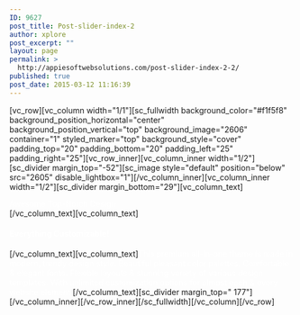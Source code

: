 ```yaml
---
ID: 9627
post_title: Post-slider-index-2
author: xplore
post_excerpt: ""
layout: page
permalink: >
  http://appiesoftwebsolutions.com/post-slider-index-2-2/
published: true
post_date: 2015-03-12 11:16:39
---
```

[vc_row][vc_column width="1/1"][sc_fullwidth background_color="#f1f5f8" background_position_horizontal="center" background_position_vertical="top" background_image="2606" container="1" styled_marker="top" background_style="cover" padding_top="20" padding_bottom="20" padding_left="25" padding_right="25"][vc_row_inner][vc_column_inner width="1/2"][sc_divider margin_top="-52"][sc_image style="default" position="below" src="2605" disable_lightbox="1"][/vc_column_inner][vc_column_inner width="1/2"][sc_divider margin_bottom="29"][vc_column_text]
<div class="title-h1" style="line-height: 1.15;"><span style="color: #ffffff;">Awesome
Top-Notch</span> <span style="color: #ffffff;">Design</span></div>
[/vc_column_text][vc_column_text]
<h4><span style="color: #ffffff;">Everything Customizable!</span></h4>
[/vc_column_text][vc_column_text]<span style="color: #ffffff;">This premium all-in-one theme is made in modern, trendy design style. Beautiful pleasant color palettes. Comfortable &amp; elegant fonts. Flexible layouts &amp; stunning variety of various design templates. With unlimited customization options for almost each &amp; every website element.</span>[/vc_column_text][sc_divider margin_top=" 177"][/vc_column_inner][/vc_row_inner][/sc_fullwidth][/vc_column][/vc_row]